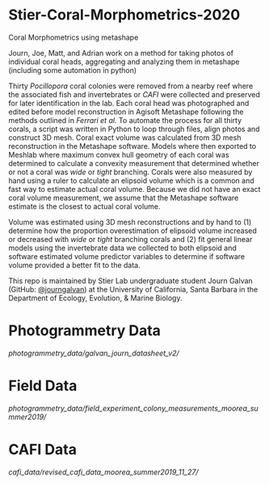# Stier-Coral-Morphometrics-2020
Coral Morphometrics using metashape


Journ, Joe, Matt, and Adrian work on a method for taking photos of individual coral heads, aggregating and analyzing them in metashape (including some automation in python)

Thirty *Pocillopora* coral colonies were removed from a nearby reef where the associated fish and invertebrates or *CAFI* were collected and preserved for later identification in the lab. Each coral head was photographed and edited before model reconstruction in Agisoft Metashape following the methods outlined in *Ferrari et al.* To automate the process for all thirty corals, a script was written in Python to loop through files, align photos and construct 3D mesh. Coral exact volume was calculated from 3D mesh reconstruction in the Metashape software. Models where then exported to Meshlab where maximum convex hull geometry of each coral was determined to calculate a convexity measurement that determined whether or not a coral was *wide* or *tight* branching. Corals were also measured by hand using a ruler to calculate an elipsoid volume which is a common and fast way to estimate actual coral volume. Because we did not have an exact coral volume measurement, we assume that the Metashape software estimate is the closest to actual coral volume. 

Volume was estimated using 3D mesh reconstructions and by hand to (1) determine how the proportion overestimation of elipsoid volume increased or decreased with *wide* or *tight* branching corals and (2) fit general linear models using the invertebrate data we collected to both elipsoid and software estimated volume predictor variables to determine if software volume provided a better fit to the data. 

This repo is maintained by Stier Lab undergraduate student Journ Galvan (GitHub: [@journgalvan](https://github.com/journgalvan)) at the University of California, Santa Barbara in the Department of Ecology, Evolution, & Marine Biology.

# Photogrammetry Data
*photogrammetry_data/galvan_journ_datasheet_v2/*

# Field Data
*photogrammetry_data/field_experiment_colony_measurements_moorea_summer2019/*

# CAFI Data
*cafi_data/revised_cafi_data_moorea_summer2019_11_27/*